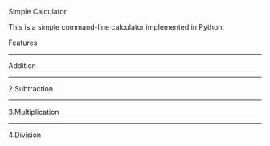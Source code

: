 Simple Calculator

This is a simple command-line calculator implemented in Python.

Features
***
Addition
***
2.Subtraction
***
3.Multiplication
***
4.Division
